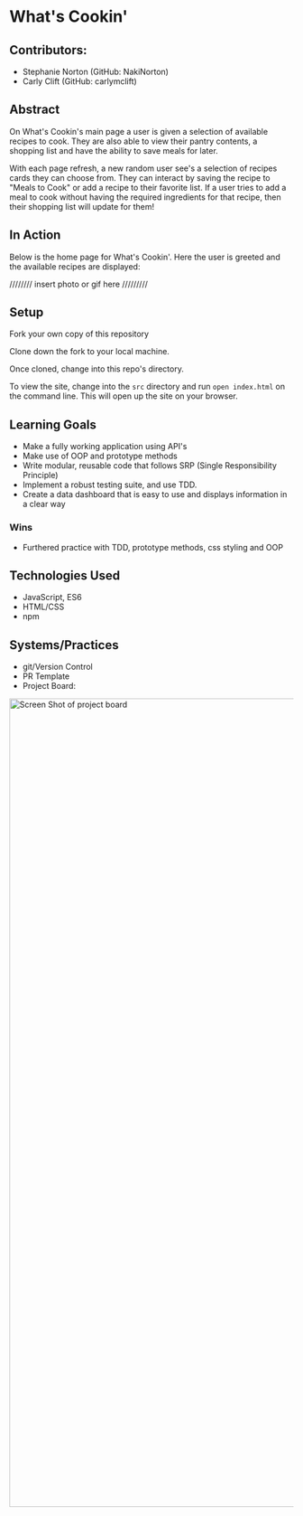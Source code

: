 # What's Cookin'

## Contributors:
- Stephanie Norton (GitHub: NakiNorton)
- Carly Clift (GitHub: carlymclift)

## Abstract
On What's Cookin's main page a user is given a selection of available recipes to cook. They are also able to view their pantry contents, a shopping list and have the ability to save meals for later.

With each page refresh, a new random user see's a selection of recipes cards they can choose from. They can interact by saving the recipe to "Meals to Cook" or add a recipe to their favorite list. If a user tries to add a meal to cook without having the required ingredients for that recipe, then their shopping list will update for them!

## In Action
Below is the home page for What's Cookin'. Here the user is greeted and the available recipes are displayed:

//////// insert photo or gif here /////////



## Setup

Fork your own copy of this repository

Clone down the fork to your local machine.

Once cloned, change into this repo's directory.

To view the site, change into the `src` directory and run `open index.html` on the command line. This will open up the site on your browser.

## Learning Goals
- Make a fully working application using API's
- Make use of OOP and prototype methods
- Write modular, reusable code that follows SRP (Single Responsibility Principle)
- Implement a robust testing suite, and use TDD.
- Create a data dashboard that is easy to use and displays information in a clear way

### Wins
- Furthered practice with TDD, prototype methods, css styling and OOP

## Technologies Used
- JavaScript, ES6
- HTML/CSS
- npm

## Systems/Practices
- git/Version Control
- PR Template
- Project Board: 

<img width="1431" alt="Screen Shot of project board" src="https://user-images.githubusercontent.com/61163743/87117451-d02eba80-c235-11ea-98ec-f91c9c4d2249.png">

